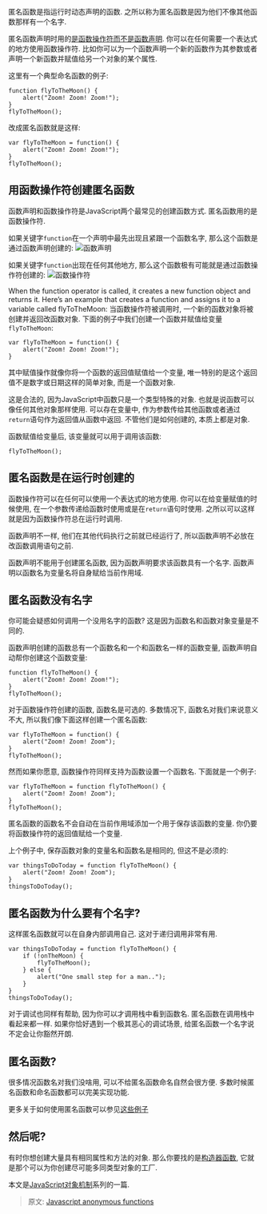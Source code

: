 匿名函数是指运行时动态声明的函数. 之所以称为匿名函数是因为他们不像其他函数那样有一个名字.

匿名函数声明时用的[是函数操作符而不是函数声明](http://helephant.com/2012/07/14/javascript-function-declaration-vs-expression/). 你可以在任何需要一个表达式的地方使用函数操作符. 比如你可以为一个函数声明一个新的函数作为其参数或者声明一个新函数并赋值给另一个对象的某个属性.

这里有一个典型命名函数的例子:
```
function flyToTheMoon() {
    alert("Zoom! Zoom! Zoom!");
}
flyToTheMoon();
```

改成匿名函数就是这样:
```
var flyToTheMoon = function() {
    alert("Zoom! Zoom! Zoom!");
}
flyToTheMoon();
```

## 用函数操作符创建匿名函数 ##
函数声明和函数操作符是JavaScript两个最常见的创建函数方式. 匿名函数用的是函数操作符.

如果关键字`function`在一个声明中最先出现且紧跟一个函数名字, 那么这个函数是通过函数声明创建的:
![函数声明](http://isayme.qiniudn.com/function-declaration.png)

如果关键字`function`出现在任何其他地方, 那么这个函数极有可能就是通过函数操作符创建的:
![函数操作符](http://isayme.qiniudn.com/function-operator.png)

When the function operator is called, it creates a new function object and returns it. Here’s an example that creates a function and assigns it to a variable called flyToTheMoon:
当函数操作符被调用时, 一个新的函数对象将被创建并返回改函数对象. 下面的例子中我们创建一个函数并赋值给变量`flyToTheMoon`:
```
var flyToTheMoon = function() {
    alert("Zoom! Zoom! Zoom!");
}
```

其中赋值操作就像你将一个函数的返回值赋值给一个变量, 唯一特别的是这个返回值不是数字或日期这样的简单对象, 而是一个函数对象.

这是合法的, 因为JavaScript中函数只是一个类型特殊的对象. 也就是说函数可以像任何其他对象那样使用. 可以存在变量中, 作为参数传给其他函数或者通过`return`语句作为返回值从函数中返回. 不管他们是如何创建的, 本质上都是对象.

函数赋值给变量后, 该变量就可以用于调用该函数:
```
flyToTheMoon();
```

## 匿名函数是在运行时创建的 ##
函数操作符可以在任何可以使用一个表达式的地方使用. 你可以在给变量赋值的时候使用, 在一个参数传递给函数时使用或是在`return`语句时使用. 之所以可以这样就是因为函数操作符总在运行时调用.

函数声明不一样, 他们在其他代码执行之前就已经运行了, 所以函数声明不必放在改函数调用语句之前.

函数声明不能用于创建匿名函数, 因为函数声明要求该函数具有一个名字. 函数声明以函数名为变量名将自身赋给当前作用域.

## 匿名函数没有名字 ##
你可能会疑惑如何调用一个没用名字的函数? 这是因为函数名和函数对象变量是不同的.

函数声明创建的函数总有一个函数名和一个和函数名一样的函数变量, 函数声明自动帮你创建这个函数变量: 
```
function flyToTheMoon() {
    alert("Zoom! Zoom! Zoom!");
}
flyToTheMoon();
```

对于函数操作符创建的函数, 函数名是可选的. 多数情况下, 函数名对我们来说意义不大, 所以我们像下面这样创建一个匿名函数:
```
var flyToTheMoon = function() {
    alert("Zoom! Zoom! Zoom");
}
flyToTheMoon();
```

然而如果你愿意, 函数操作符同样支持为函数设置一个函数名. 下面就是一个例子:
```
var flyToTheMoon = function flyToTheMoon() {
    alert("Zoom! Zoom! Zoom");
}
flyToTheMoon();
```

匿名函数的函数名不会自动在当前作用域添加一个用于保存该函数的变量. 你仍要将函数操作符的返回值赋给一个变量.

上个例子中, 保存函数对象的变量名和函数名是相同的, 但这不是必须的:
```
var thingsToDoToday = function flyToTheMoon() {
    alert("Zoom! Zoom! Zoom");
}
thingsToDoToday();
```

## 匿名函数为什么要有个名字? ##
这样匿名函数就可以在自身内部调用自己. 这对于递归调用非常有用.
```
var thingsToDoToday = function flyToTheMoon() {
    if (!onTheMoon) {
        flyToTheMoon();
    } else {
        alert("One small step for a man..");
    }
}
thingsToDoToday();
```

对于调试也同样有帮助, 因为你可以才调用栈中看到函数名. 匿名函数在调用栈中看起来都一样. 如果你恰好遇到一个极其恶心的调试场景, 给匿名函数一个名字说不定会让你豁然开朗.

## 匿名函数? ##
很多情况函数名对我们没啥用, 可以不给匿名函数命名自然会很方便. 多数时候匿名函数和命名函数都可以完美实现功能.

更多关于如何使用匿名函数可以参见[这些例子](http://helephant.com/2012/07/14/javascript-function-declaration-vs-expression/#function-operator-is-an-expression)

## 然后呢? ##
有时你想创建大量具有相同属性和方法的对象. 那么你要找的是[构造器函数](http://helephant.com/2008/09/constructor-functions/), 它就是那个可以为你创建尽可能多同类型对象的工厂.

本文是[JavaScript对象机制](http://helephant.com/2008/08/how-javascript-objects-work/)系列的一篇.

> 
> 原文: [Javascript anonymous functions](http://helephant.com/2008/08/23/javascript-anonymous-functions/)
> 
